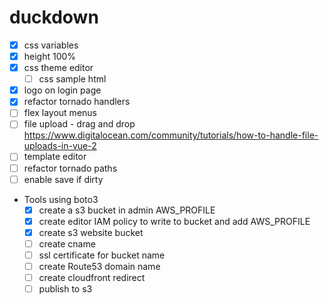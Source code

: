 # duckdown

- [x] css variables
- [x] height 100%
- [x] css theme editor
    - [ ] css sample html
- [x] logo on login page
- [x] refactor tornado handlers
- [ ] flex layout menus
- [ ] file upload - drag and drop https://www.digitalocean.com/community/tutorials/how-to-handle-file-uploads-in-vue-2
- [ ] template editor
- [ ] refactor tornado paths
- [ ] enable save if dirty
- Tools using boto3
    - [x] create a s3 bucket in admin AWS_PROFILE
    - [x] create editor IAM policy to write to bucket and add AWS_PROFILE
    - [x] create s3 website bucket
    - [ ] create cname
    - [ ] ssl certificate for bucket name
    - [ ] create Route53 domain name
    - [ ] create cloudfront redirect
    - [ ] publish to s3